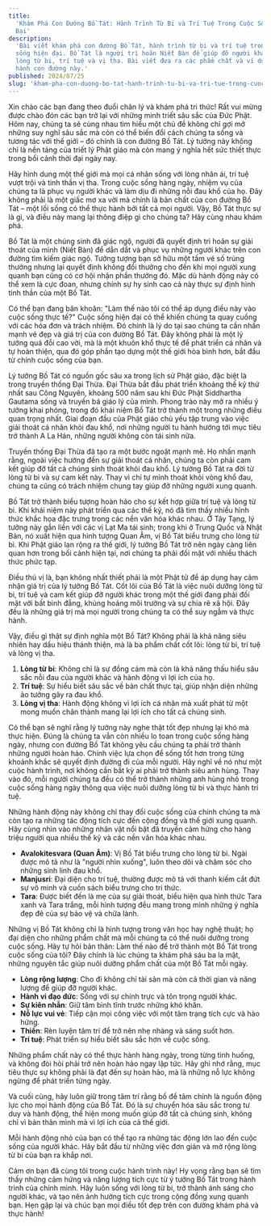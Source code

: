```yaml
---
title:
  'Khám Phá Con Đường Bồ Tát: Hành Trình Từ Bi và Trí Tuệ Trong Cuộc Sống Hiện
  Đại'
description:
  'Bài viết khám phá con đường Bồ Tát, hành trình từ bi và trí tuệ trong cuộc
  sống hiện đại. Bồ Tát là người trì hoãn Niết Bàn để giúp đỡ người khác, với
  lòng từ bi, trí tuệ và vị tha. Bài viết đưa ra các phẩm chất và ví dụ để thực
  hành con đường này.'
published: 2024/07/25
slug: 'kham-pha-con-duong-bo-tat-hanh-trinh-tu-bi-va-tri-tue-trong-cuoc-song-hien-dai'
---
```


Xin chào các bạn đang theo đuổi chân lý và khám phá tri thức! Rất vui mừng được
chào đón các bạn trở lại với những minh triết sâu sắc của Đức Phật. Hôm nay,
chúng ta sẽ cùng nhau tìm hiểu một chủ đề không chỉ gợi mở những suy nghĩ sâu
sắc mà còn có thể biến đổi cách chúng ta sống và tương tác với thế giới – đó
chính là con đường Bồ Tát. Lý tưởng này không chỉ là nền tảng của triết lý Phật
giáo mà còn mang ý nghĩa hết sức thiết thực trong bối cảnh thời đại ngày nay.

Hãy hình dung một thế giới mà mọi cá nhân sống với lòng nhân ái, trí tuệ vượt
trội và tinh thần vị tha. Trong cuộc sống hàng ngày, nhiệm vụ của chúng ta là
phục vụ người khác và làm dịu đi những nỗi đau khổ của họ. Đây không phải là một
giấc mơ xa vời mà chính là bản chất của con đường Bồ Tát – một lối sống có thể
thực hành bởi tất cả mọi người. Vậy, Bồ Tát thực sự là gì, và điều này mang lại
thông điệp gì cho chúng ta? Hãy cùng nhau khám phá.

Bồ Tát là một chúng sinh đã giác ngộ, người đã quyết định trì hoãn sự giải thoát
của mình (Niết Bàn) để dẫn dắt và phục vụ những người khác trên con đường tìm
kiếm giác ngộ. Tưởng tượng bạn sở hữu một tấm vé số trúng thưởng nhưng lại quyết
định không đổi thưởng cho đến khi mọi người xung quanh bạn cũng có cơ hội nhận
phần thưởng đó. Mặc dù hành động này có thể xem là cực đoan, nhưng chính sự hy
sinh cao cả này thực sự định hình tinh thần của một Bồ Tát.

Có thể bạn đang băn khoăn: "Làm thế nào tôi có thể áp dụng điều này vào cuộc
sống thực tế?" Cuộc sống hiện đại có thể khiến chúng ta quay cuồng với các hóa
đơn và trách nhiệm. Đó chính là lý do tại sao chúng ta cần nhấn mạnh vẻ đẹp và
giá trị của con đường Bồ Tát. Đây không phải là một lý tưởng quá đỗi cao vời, mà
là một khuôn khổ thực tế để phát triển cá nhân và tự hoàn thiện, qua đó góp phần
tạo dựng một thế giới hòa bình hơn, bắt đầu từ chính cuộc sống của bạn.

Lý tưởng Bồ Tát có nguồn gốc sâu xa trong lịch sử Phật giáo, đặc biệt là trong
truyền thống Đại Thừa. Đại Thừa bắt đầu phát triển khoảng thế kỷ thứ nhất sau
Công Nguyên, khoảng 500 năm sau khi Đức Phật Siddhartha Gautama sống và truyền
bá giáo lý của mình. Phong trào này mở ra nhiều ý tưởng khai phóng, trong đó
khái niệm Bồ Tát trở thành một trong những điều quan trọng nhất. Giai đoạn đầu
của Phật giáo chủ yếu tập trung vào việc giải thoát cá nhân khỏi đau khổ, nơi
những người tu hành hướng tới mục tiêu trở thành A La Hán, những người không còn
tái sinh nữa.

Truyền thống Đại Thừa đã tạo ra một bước ngoặt mạnh mẽ. Họ nhấn mạnh rằng, ngoài
việc hướng đến sự giải thoát cá nhân, chúng ta còn phải cam kết giúp đỡ tất cả
chúng sinh thoát khỏi đau khổ. Lý tưởng Bồ Tát ra đời từ lòng từ bi và sự cam
kết này. Thay vì chỉ tự mình thoát khỏi vòng khổ đau, chúng ta cũng có trách
nhiệm chung tay giúp đỡ những người xung quanh.

Bồ Tát trở thành biểu tượng hoàn hảo cho sự kết hợp giữa trí tuệ và lòng từ bi.
Khi khái niệm này phát triển qua các thế kỷ, nó đã tìm thấy nhiều hình thức khắc
họa đặc trưng trong các nền văn hóa khác nhau. Ở Tây Tạng, lý tưởng này gắn liền
với các vị Lạt Ma tái sinh; trong khi ở Trung Quốc và Nhật Bản, nó xuất hiện qua
hình tượng Quan Âm, vị Bồ Tát biểu trưng cho lòng từ bi. Khi Phật giáo lan rộng
ra thế giới, lý tưởng Bồ Tát trở nên ngày càng liên quan hơn trong bối cảnh hiện
tại, nơi chúng ta phải đối mặt với nhiều thách thức phức tạp.

Điều thú vị là, bạn không nhất thiết phải là một Phật tử để áp dụng hay cảm nhận
giá trị của lý tưởng Bồ Tát. Cốt lõi của Bồ Tát là việc nuôi dưỡng lòng từ bi,
trí tuệ và cam kết giúp đỡ người khác trong một thế giới đang phải đối mặt với
bất bình đẳng, khủng hoảng môi trường và sự chia rẽ xã hội. Đây đều là những giá
trị mà mọi người trong chúng ta có thể suy ngẫm và thực hành.

Vậy, điều gì thật sự định nghĩa một Bồ Tát? Không phải là khả năng siêu nhiên
hay dấu hiệu thánh thiện, mà là ba phẩm chất cốt lõi: lòng từ bi, trí tuệ và
lòng vị tha.

1. **Lòng từ bi**: Không chỉ là sự đồng cảm mà còn là khả năng thấu hiểu sâu sắc
   nỗi đau của người khác và hành động vì lợi ích của họ.
2. **Trí tuệ**: Sự hiểu biết sâu sắc về bản chất thực tại, giúp nhận diện những
   ảo tưởng gây ra đau khổ.
3. **Lòng vị tha**: Hành động không vì lợi ích cá nhân mà xuất phát từ một mong
   muốn chân thành mang lại lợi ích cho tất cả chúng sinh.

Có thể bạn sẽ nghĩ rằng lý tưởng này nghe thật tốt đẹp nhưng lại khó mà thực
hiện. Đúng là chúng ta vẫn còn nhiều lo toan trong cuộc sống hàng ngày, nhưng
con đường Bồ Tát không yêu cầu chúng ta phải trở thành những người hoàn hảo.
Chính việc lựa chọn để sống tốt hơn trong từng khoảnh khắc sẽ quyết định đường
đi của mỗi người. Hãy nghĩ về nó như một cuộc hành trình, nơi không cần bất kỳ
ai phải trở thành siêu anh hùng. Thay vào đó, mỗi người chúng ta đều có thể trở
thành những anh hùng nhỏ trong cuộc sống hàng ngày thông qua việc nuôi dưỡng
lòng từ bi và thực hành trí tuệ.

Những hành động này không chỉ thay đổi cuộc sống của chính chúng ta mà còn tạo
ra những tác động tích cực đến cộng đồng và thế giới xung quanh. Hãy cùng nhìn
vào những nhân vật nổi bật đã truyền cảm hứng cho hàng triệu người qua nhiều thế
kỷ và các nền văn hóa khác nhau.

- **Avalokitesvara (Quan Âm)**: Vị Bồ Tát biểu trưng cho lòng từ bi. Ngài được
  mô tả như là "người nhìn xuống", luôn theo dõi và chăm sóc cho những sinh linh
  đau khổ.
- **Manjusri**: Đại diện cho trí tuệ, thường được mô tả với thanh kiếm cắt đứt
  sự vô minh và cuốn sách biểu trưng cho tri thức.
- **Tara**: Được biết đến là mẹ của sự giải thoát, biểu hiện qua hình thức Tara
  xanh và Tara trắng, mỗi hình tượng đều mang trong mình những ý nghĩa đẹp đẽ
  của sự bảo vệ và chữa lành.

Những vị Bồ Tát không chỉ là hình tượng trong văn học hay nghệ thuật; họ đại
diện cho những phẩm chất mà mỗi chúng ta có thể nuôi dưỡng trong cuộc sống. Hãy
tự hỏi bản thân: Làm thế nào để trở thành một Bồ Tát trong cuộc sống của tôi?
Đây chính là lúc chúng ta khám phá sáu ba la mật, những nguyên tắc giúp nuôi
dưỡng phẩm chất của một Bồ Tát mỗi ngày.

- **Lòng rộng lượng**: Cho đi không chỉ tài sản mà còn cả thời gian và năng
  lượng để giúp đỡ người khác.
- **Hành vi đạo đức**: Sống với sự chính trực và tôn trọng người khác.
- **Sự kiên nhẫn**: Giữ tâm bình tĩnh trước những khó khăn.
- **Nỗ lực vui vẻ**: Tiếp cận mọi công việc với một tâm trạng tích cực và hào
  hứng.
- **Thiền**: Rèn luyện tâm trí để trở nên nhẹ nhàng và sáng suốt hơn.
- **Trí tuệ**: Phát triển sự hiểu biết sâu sắc hơn về cuộc sống.

Những phẩm chất này có thể thực hành hàng ngày, trong từng tình huống, và không
đòi hỏi phải trở nên hoàn hảo ngay lập tức. Hãy ghi nhớ rằng, mục tiêu thực sự
không phải là đạt đến sự hoàn hảo, mà là những nỗ lực không ngừng để phát triển
từng ngày.

Và cuối cùng, hãy luôn giữ trong tâm trí rằng bồ đề tâm chính là nguồn động lực
cho mọi hành động của Bồ Tát. Đó là sự chuyển hóa sâu sắc trong tư duy và hành
động, thể hiện mong muốn giúp đỡ tất cả chúng sinh, không chỉ vì bản thân mình
mà vì lợi ích của cả thế giới.

Mỗi hành động nhỏ của bạn có thể tạo ra những tác động lớn lao đến cuộc sống của
người khác. Hãy bắt đầu từ những việc đơn giản và mở rộng lòng từ bi của bạn ra
khắp nơi.

Cảm ơn bạn đã cùng tôi trong cuộc hành trình này! Hy vọng rằng bạn sẽ tìm thấy
những cảm hứng và năng lượng tích cực từ ý tưởng Bồ Tát trong hành trình của
chính mình. Hãy luôn sống với lòng từ bi, trở thành ánh sáng cho người khác, và
tạo nên ảnh hưởng tích cực trong cộng đồng xung quanh bạn. Hẹn gặp lại và chúc
bạn mọi điều tốt đẹp trên con đường khám phá và thực hành!
